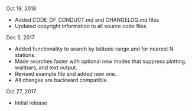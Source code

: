 Oct 19, 2018
- Added CODE_OF_CONDUCT.md and CHANGELOG.md files
- Updated copyright information to all source code files

Dec 5, 2017
- Added functionality to search by latitude range and for nearest N stations.
- Made searches faster with optional new modes that suppress plotting, waitbars, and text output.
- Revised example file and added new one.  
- All changes are backward compatible.

Oct 27, 2017
- Initial release